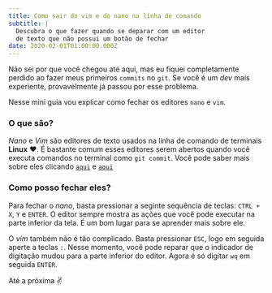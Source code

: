 ```yaml
---
title: Como sair do vim e do nano na linha de comando
subtitle: |
  Descubra o que fazer quando se deparar com um editor
  de texto que não possui um botão de fechar
date: 2020-02-01T01:00:00.000Z
---
```

Não sei por que você chegou até aqui, mas eu fiquei completamente
perdido ao fazer meus primeiros `commits` no `git`. Se você é um
*dev* mais experiente, provavelmente já passou por esse problema.

Nesse mini guia vou explicar como fechar os editores `nano` e `vim`.

### O que são?

*Nano* e *Vim* são editores de texto usados na linha de comando
de terminais **Linux** ♥️. É bastante comum esses editores serem
abertos quando você executa comandos no terminal como `git commit`.
Você pode saber mais sobre eles clicando [`aqui`](https://www.nano-editor.org/)
e [`aqui`](https://www.vim.org/)

### Como posso fechar eles?

Para fechar o *nano*, basta pressionar a seginte sequência de teclas:
`CTRL + X`, `Y` e `ENTER`. O editor sempre mostra as ações que você pode
executar na parte inferior da tela. É um bom lugar para se aprender mais
sobre ele.

O *vim* também não é tão complicado. Basta pressionar `ESC`, logo em seguida
aperte a teclas `:`. Nesse momento, você pode reparar que o indicador de digitação
mudou para a parte inferior do editor. Agora é só digitar `wq` em seguida `ENTER`.


Até a próxima ✌️